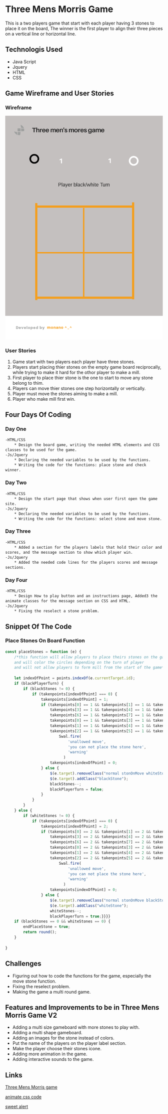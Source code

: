 <!-- heading section -->
# Three Mens Morris Game

This is a two players game that start with each player having 3 stones to place it on the board,
The winner is the first player to align their three pieces on a vertical line or horizontal line.

<!-- unorder list -->
## Technologis Used
* Java Script
* Jquery
* HTML
* CSS

## Game Wireframe and User Stories
<!-- images -->
### Wireframe
![Game Wireframe](images/Game-Wireframe.png)

### User Stories
1. Game start with two players each player have three stones.
2. Players start placing thier stones on the empty game board reciprocally, while trying to make it hard for the othor player to make a mill.
3. First player to place thier stone is the one to start to move any stone belong to thim.
4. Players can move thier stones one step horizontally or vertically.
5. Player must move the stones aiming to make a mill.
6. Player who make mill first win.

## Four Days Of Coding
### Day One
    -HTML/CSS
        * Design the board game, writing the needed HTML elements and CSS classes to be used for the game.
    -Js/Jquery
        * Declaring the needed variables to be used by the functions.
        * Writing the code for the functions: place stone and check winner.
### Day Two
    -HTML/CSS
        * Design the start page that shows when user first open the game site.
    -Js/Jquery
        * Declaring the needed variables to be used by the functions.
        * Writing the code for the functions: select stone and move stone.
### Day Three
    -HTML/CSS
        * Added a section for the players labels that hold their color and scores, and the message section to show which player win.
    -Js/Jquery
        * Added the needed code lines for the players scores and message sections.
### Day Four <last day>
    -HTML/CSS
        * Design How to play button and an instructions page, Added3 the animate classes for the message section on CSS and HTML.
    -Js/Jquery
        * Fixing the reselect a stone problem.
<!-- order list -->
<!-- 
1. JS
2. Jquery
3. Html/Css 
-->


<!-- sperator line -->
<!-- --- -->

## Snippet Of The Code
### Place Stones On Board Function
```js
const placeStones = function (e) {
    /*this function will allow players to place theirs stones on the gameboard
    and will color the circles depending on the turn of player
    and will not allow players to form mill from the start of the game*/
    
    let indexOfPoint = points.indexOf(e.currentTarget.id);
    if (blackPlayerTurn) {
        if (blackStones != 0) {
            if (takenpoints[indexOfPoint] === 0) {
                takenpoints[indexOfPoint] = 1;
                if (takenpoints[0] == 1 && takenpoints[1] == 1 && takenpoints[2] == 1 ||
                    takenpoints[3] == 1 && takenpoints[4] == 1 && takenpoints[5] == 1 ||
                    takenpoints[6] == 1 && takenpoints[7] == 1 && takenpoints[8] == 1 ||
                    takenpoints[0] == 1 && takenpoints[3] == 1 && takenpoints[6] == 1 ||
                    takenpoints[1] == 1 && takenpoints[4] == 1 && takenpoints[7] == 1 ||
                    takenpoints[2] == 1 && takenpoints[5] == 1 && takenpoints[8] == 1) {
                        Swal.fire(
                            'unallowed move',
                            'you can not place the stone here',
                            'warning'
                          )
                    takenpoints[indexOfPoint] = 0;
                } else {
                    $(e.target).removeClass("normal stonOnMove whiteStone");
                    $(e.target).addClass("blackStone");
                    blackStones--;
                    blackPlayerTurn = false;
                }
            }
        }
    } else {
        if (whiteStones != 0) {
            if (takenpoints[indexOfPoint] === 0) {
                takenpoints[indexOfPoint] = 2;
                if (takenpoints[0] == 2 && takenpoints[1] == 2 && takenpoints[2] == 2 ||
                    takenpoints[3] == 2 && takenpoints[4] == 2 && takenpoints[5] == 2 ||
                    takenpoints[6] == 2 && takenpoints[7] == 2 && takenpoints[8] == 2 ||
                    takenpoints[0] == 2 && takenpoints[3] == 2 && takenpoints[6] == 2 ||
                    takenpoints[1] == 2 && takenpoints[4] == 2 && takenpoints[7] == 2 ||
                    takenpoints[2] == 2 && takenpoints[5] == 2 && takenpoints[8] == 2) {
                        Swal.fire(
                            'unallowed move',
                            'you can not place the stone here',
                            'warning'
                          )
                    takenpoints[indexOfPoint] = 0;
                } else {
                    $(e.target).removeClass("normal stonOnMove blackStone");
                    $(e.target).addClass("whiteStone");
                    whiteStones--;
                    blackPlayerTurn = true;}}}}
    if (blackStones == 0 && whiteStones == 0) {
        endPlaceStone = true;
        return round();
    }

}
```

## Challenges 
* Figuring out how to code the functions for the game, especially the move stone function.
* Fixing the reselect problem.
* Making the game a multi round game.

## Features and Improvements to be in Three Mens Morris Game V2 
* Adding a multi size gameboard with more stones to play with.
* Adding a multi shape gameboard.
* Adding an images for the stone instead of colors.
* Put the name of the players on the player label section.
* Make the player choose their stones icone.
* Adding more animation in the game.
* Adding interactive sounds to the game.



## Links
<!-- links -->
[Three Mens Morris game](https://en.wikipedia.org/wiki/Three_men%27s_morris)

[animate css code](https://tobiasahlin.com/moving-letters/#6)

[sweet alert](https://sweetalert2.github.io/)